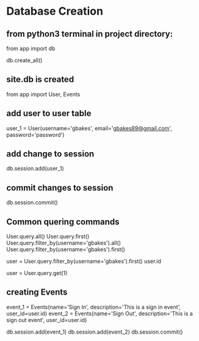 # Database Creation

## from python3 terminal in project directory:

from app import db

db.create_all()

## site.db is created

from app import User, Events

## add user to user table
user_1 = User(username='gbakes', email='gbakes89@gmail.com', password='password')

## add change to session
db.session.add(user_1)

## commit changes to session
db.session.commit()

## Common quering commands

User.query.all()
User.query.first()
User.query.filter_by(username='gbakes').all()
User.query.filter_by(username='gbakes').first()

user = User.query.filter_by(username='gbakes').first()
user.id

user = User.query.get(1)


## creating Events
event_1 = Events(name='Sign In', description='This is a sign in event', user_id=user.id)
event_2 = Events(name='Sign Out', description='This is a sign out event', user_id=user.id)

db.session.add(event_1)
db.session.add(event_2)
db.session.commit()





